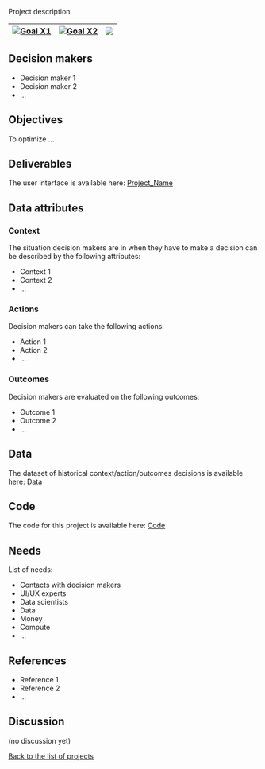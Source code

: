 
<!-- Describe the project in one sentence, e.g. A project that... -->
Project description

<!-- Note: using reference-style links to let Jekyll's relative links
convert them to .html in GitHub pages -->
[goal_X1_link]: ../goals/goal_X1.md
[goal_X2_link]: ../goals/goal_X2.md

<!-- Insert SDG Icons and links-->
| [![Goal X1](../images/sdgs/empty.png)][goal_X1_link] | [![Goal X2](../images/sdgs/empty.png)][goal_X2_link] | ![](../images/sdgs/empty.png) |
|------------------------------------------------------|------------------------------------------------------|-------------------------------|

## Decision makers

<!-- List decision makers that could use this project-->
- Decision maker 1
- Decision maker 2
- ...

## Objectives

<!-- Describe the objectives of the project in one sentence -->
To optimize ...

## Deliverables

<!-- Provide links to the deliverables of the project -->
<!-- For instance, a link to the interactive application -->
The user interface is available here: [Project_Name](https://example.com/)

## Data attributes

### Context

<!-- Describe the situation decision makers are in when then have to make a decision -->
The situation decision makers are in when they have to make a decision can be described by the following attributes:

- Context 1
- Context 2
- ...

### Actions

<!-- Describe what the decision makers can do achieve their objectives -->
Decision makers can take the following actions:

- Action 1
- Action 2
- ...

### Outcomes

<!-- Describe the metrics decision makers are trying to optimize, on which they are evaluated -->
Decision makers are evaluated on the following outcomes:

- Outcome 1
- Outcome 2
- ...

## Data

<!-- Describe the data that is used to evaluate the decisions -->
The dataset of historical context/action/outcomes decisions is available here: [Data](https://example.com/)

## Code

<!-- Point to the repo that contains the code -->
The code for this project is available here: [Code](https://exmaple.com)

## Needs
<!-- What kind of help is currently needed for this project? -->

List of needs:
- Contacts with decision makers
- UI/UX experts
- Data scientists
- Data
- Money
- Compute
- ...

## References

<!-- Provide a list of references or other resources used in the project -->
- Reference 1
- Reference 2
- ...

## Discussion

<!-- Provide a link to a space for discussion or comments -->
(no discussion yet)

[Back to the list of projects](../README.md)
